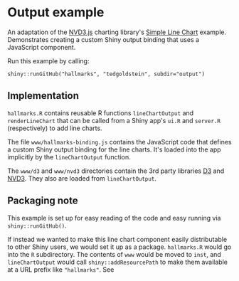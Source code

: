 # Output example

An adaptation of the [NVD3.js](http://nv3d.org/) charting library's
[Simple Line Chart](http://nvd3.org/ghpages/line.html) example.
Demonstrates creating a custom Shiny output binding that uses a
JavaScript component.

Run this example by calling:

`shiny::runGitHub("hallmarks", "tedgoldstein", subdir="output")`

## Implementation

`hallmarks.R` contains reusable R functions `lineChartOutput` and
`renderLineChart` that can be called from a Shiny app's `ui.R` and
`server.R` (respectively) to add line charts.

The file `www/hallmarks-binding.js` contains the JavaScript code
that defines a custom Shiny output binding for the line charts.
It's loaded into the app implicitly by the `lineChartOutput` function.

The `www/d3` and `www/nvd3` directories contain the 3rd party
libraries [D3](http://d3js.org/) and [NVD3](http://nvd3.org/). They
also are loaded from `lineChartOutput`.

## Packaging note

This example is set up for easy reading of the code and easy running
via `shiny::runGitHub()`.

If instead we wanted to make this line chart component easily
distributable to other Shiny users, we would set it up as a package.
`hallmarks.R` would go into the `R` subdirectory. The contents of
`www` would be moved to `inst`, and `lineChartOutput` would call
`shiny::addResourcePath` to make them available at a URL prefix
like `"hallmarks"`. See
